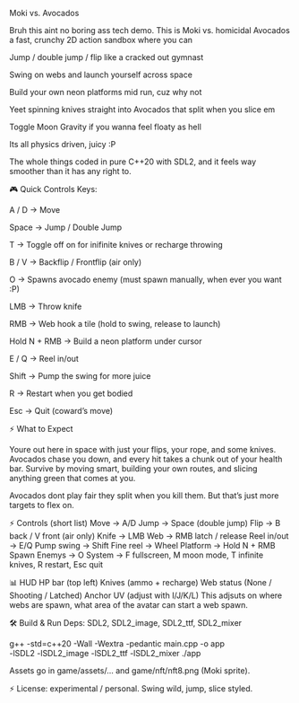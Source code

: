 Moki vs. Avocados

Bruh this aint no boring ass tech demo.
This is Moki vs. homicidal Avocados a fast, crunchy 2D action sandbox where you can

Jump / double jump / flip like a cracked out gymnast

Swing on webs and launch yourself across space

Build your own neon platforms mid run, cuz why not

Yeet spinning knives straight into Avocados that split when you slice em

Toggle Moon Gravity if you wanna feel floaty as hell

Its all physics driven, juicy :P

The whole things coded in pure C++20 with SDL2, and it feels way smoother than it has any right to.

🎮 Quick Controls Keys:

A / D -> Move

Space -> Jump / Double Jump

T -> Toggle off on for inifinite knives or recharge throwing

B / V -> Backflip / Frontflip (air only)

O -> Spawns avocado enemy (must spawn manually, when ever you want :P)

LMB -> Throw knife

RMB -> Web hook a tile (hold to swing, release to launch)

Hold N + RMB -> Build a neon platform under cursor

E / Q -> Reel in/out

Shift -> Pump the swing for more juice

R -> Restart when you get bodied

Esc -> Quit (coward’s move)

⚡ What to Expect

Youre out here in space with just your flips, your rope, and some knives. Avocados chase you down, and every hit takes a chunk out of your health bar. Survive by moving smart, building your own routes, and slicing anything green that comes at you.

Avocados dont play fair they split when you kill them. But that’s just more targets to flex on.

⚡ Controls (short list)
Move -> A/D
Jump -> Space (double jump)
Flip -> B back / V front (air only)
Knife -> LMB
Web -> RMB latch / release
Reel in/out -> E/Q
Pump swing -> Shift
Fine reel -> Wheel
Platform -> Hold N + RMB
Spawn Enemys -> O
System -> F fullscreen, M moon mode, T infinite knives, R restart, Esc quit

📊 HUD
HP bar (top left)
Knives (ammo + recharge)
Web status (None / Shooting / Latched)
Anchor UV (adjust with I/J/K/L)  This adjsuts on where webs are spawn, what area of the avatar can start a web spawn.

🛠 Build & Run
Deps: SDL2, SDL2_image, SDL2_ttf, SDL2_mixer

g++ -std=c++20 -Wall -Wextra -pedantic main.cpp -o app \
  -lSDL2 -lSDL2_image -lSDL2_ttf -lSDL2_mixer
./app

Assets go in game/assets/... and game/nft/nft8.png (Moki sprite).

⚡ License: experimental / personal. Swing wild, jump, slice styled.
